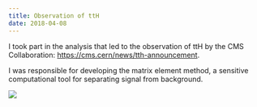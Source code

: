 ```yaml
---
title: Observation of ttH
date: 2018-04-08
---
```


I took part in the analysis that led to the observation of ttH by the CMS Collaboration: https://cms.cern/news/tth-announcement.

I was responsible for developing the matrix element method, a sensitive computational tool for separating signal from background.

![](/img/2018/tth.jpg)